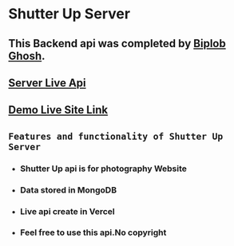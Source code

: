 # Shutter Up Server

## This Backend api was completed by [Biplob Ghosh](https://www.linkedin.com/in/biplob971/).
## [Server Live Api](https://shutter-up-server-mu.vercel.app/services)
## [Demo Live Site Link](https://shutter-up-cadac.web.app/)





## `Features and functionality of Shutter Up Server `

- ### **Shutter Up api is for photography  Website**
- ### **Data stored in MongoDB**
- ### **Live api create in Vercel**
-  ### **Feel free to use this api.No copyright**








